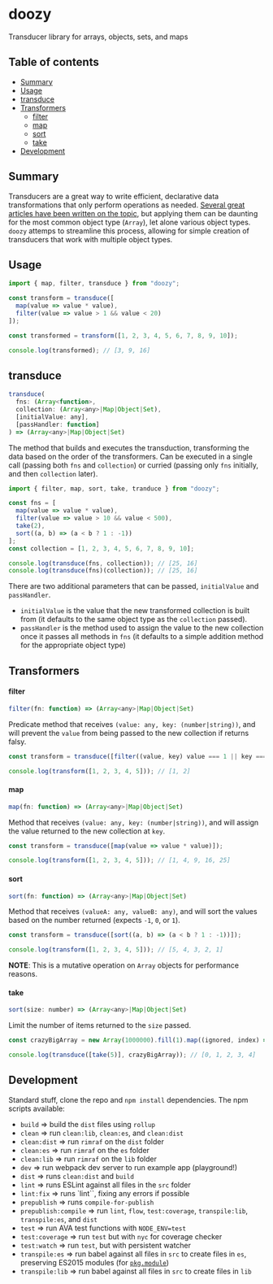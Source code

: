 # doozy

Transducer library for arrays, objects, sets, and maps

## Table of contents

* [Summary](#summary)
* [Usage](#usage)
* [transduce](#transduce)
* [Transformers](#transformers)
  * [filter](#filter)
  * [map](#map)
  * [sort](#sort)
  * [take](#take)
* [Development](#development)

## Summary

Transducers are a great way to write efficient, declarative data transformations that only perform operations as needed. [Several great articles have been written on the topic](https://medium.com/@roman01la/understanding-transducers-in-javascript-3500d3bd9624), but applying them can be daunting for the most common object type (`Array`), let alone various object types. `doozy` attemps to streamline this process, allowing for simple creation of transducers that work with multiple object types.

## Usage

```javascript
import { map, filter, transduce } from "doozy";

const transform = transduce([
  map(value => value * value),
  filter(value => value > 1 && value < 20)
]);

const transformed = transform([1, 2, 3, 4, 5, 6, 7, 8, 9, 10]);

console.log(transformed); // [3, 9, 16]
```

## transduce

```javascript
transduce(
  fns: (Array<function>,
  collection: (Array<any>|Map|Object|Set),
  [initialValue: any],
  [passHandler: function]
) => (Array<any>|Map|Object|Set)
```

The method that builds and executes the transduction, transforming the data based on the order of the transformers. Can be executed in a single call (passing both `fns` and `collection`) or curried (passing only `fns` initially, and then `collection` later).

```javascript
import { filter, map, sort, take, tranduce } from "doozy";

const fns = [
  map(value => value * value),
  filter(value => value > 10 && value < 500),
  take(2),
  sort((a, b) => (a < b ? 1 : -1))
];
const collection = [1, 2, 3, 4, 5, 6, 7, 8, 9, 10];

console.log(transduce(fns, collection)); // [25, 16]
console.log(transduce(fns)(collection)); // [25, 16]
```

There are two additional parameters that can be passed, `initialValue` and `passHandler`.

* `initialValue` is the value that the new transformed collection is built from (it defaults to the same object type as the `collection` passed).
* `passHandler` is the method used to assign the value to the new collection once it passes all methods in `fns` (it defaults to a simple addition method for the appropriate object type)

## Transformers

#### filter

```javascript
filter(fn: function) => (Array<any>|Map|Object|Set)
```

Predicate method that receives `(value: any, key: (number|string))`, and will prevent the `value` from being passed to the new collection if returns falsy.

```javascript
const transform = transduce([filter((value, key) value === 1 || key === 1)]);

console.log(transform([1, 2, 3, 4, 5])); // [1, 2]
```

#### map

```javascript
map(fn: function) => (Array<any>|Map|Object|Set)
```

Method that receives `(value: any, key: (number|string))`, and will assign the value returned to the new collection at `key`.

```javascript
const transform = transduce([map(value => value * value)]);

console.log(transform([1, 2, 3, 4, 5])); // [1, 4, 9, 16, 25]
```

#### sort

```javascript
sort(fn: function) => (Array<any>|Map|Object|Set)
```

Method that receives `(valueA: any, valueB: any)`, and will sort the values based on the number returned (expects `-1`, `0`, or `1`).

```javascript
const transform = transduce([sort((a, b) => (a < b ? 1 : -1))]);

console.log(transform([1, 2, 3, 4, 5])); // [5, 4, 3, 2, 1]
```

**NOTE**: This is a mutative operation on `Array` objects for performance reasons.

#### take

```javascript
sort(size: number) => (Array<any>|Map|Object|Set)
```

Limit the number of items returned to the `size` passed.

```javascript
const crazyBigArray = new Array(1000000).fill(1).map((ignored, index) => index);

console.log(transduce([take(5)], crazyBigArray)); // [0, 1, 2, 3, 4]
```

## Development

Standard stuff, clone the repo and `npm install` dependencies. The npm scripts available:

* `build` => build the `dist` files using `rollup`
* `clean` => run `clean:lib`, `clean:es`, and `clean:dist`
* `clean:dist` => run `rimraf` on the `dist` folder
* `clean:es` => run `rimraf` on the `es` folder
* `clean:lib` => run `rimraf` on the `lib` folder
* `dev` => run webpack dev server to run example app (playground!)
* `dist` => runs `clean:dist` and `build`
* `lint` => runs ESLint against all files in the `src` folder
* `lint:fix` => runs `lint``, fixing any errors if possible
* `prepublish` => runs `compile-for-publish`
* `prepublish:compile` => run `lint`, `flow`, `test:coverage`, `transpile:lib`, `transpile:es`, and `dist`
* `test` => run AVA test functions with `NODE_ENV=test`
* `test:coverage` => run `test` but with `nyc` for coverage checker
* `test:watch` => run `test`, but with persistent watcher
* `transpile:es` => run babel against all files in `src` to create files in `es`, preserving ES2015 modules (for [`pkg.module`](https://github.com/rollup/rollup/wiki/pkg.module))
* `transpile:lib` => run babel against all files in `src` to create files in `lib`
